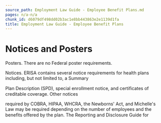 ```yaml
---
source_path: Employment Law Guide - Employee Benefit Plans.md
pages: n/a-n/a
chunk_id: d6079df498dd02b3ac1e8bb443863e2e1139d1fa
title: Employment Law Guide - Employee Benefit Plans
---
```

# Notices and Posters

Posters. There are no Federal poster requirements.

Notices. ERISA contains several notice requirements for health plans including, but not limited to, a Summary

Plan Description (SPD), special enrollment notice, and certiﬁcates of creditable coverage. Other notices

required by COBRA, HIPAA, WHCRA, the Newborns' Act, and Michelle's Law may be required depending on the number of employees and the beneﬁts oﬀered by the plan. The Reporting and Disclosure Guide for

